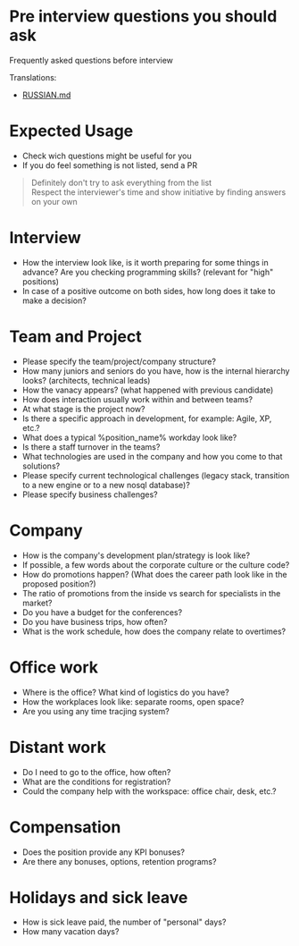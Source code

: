 # Pre interview questions you should ask
Frequently asked questions before interview

Translations:
- [RUSSIAN.md](translations/RUSSIAN.md)

# Expected Usage
- Check wich questions might be useful for you
- If you do feel something is not listed, send a PR


> Definitely don't try to ask everything from the list</br>
> Respect the interviewer's time and show initiative by finding answers on your own

# Interview
- How the interview look like, is it worth preparing for some things in advance? Are you checking programming skills? (relevant for "high" positions)
- In case of a positive outcome on both sides, how long does it take to make a decision?

# Team and Project
- Please specify the team/project/company structure?
- How many juniors and seniors do you have, how is the internal hierarchy looks? (architects, technical leads)
- How the vanacy appears? (what happened with previous candidate)
- How does interaction usually work within and between teams?
- At what stage is the project now?
- Is there a specific approach in development, for example: Agile, XP, etc.?
- What does a typical %position_name% workday look like?
- Is there a staff turnover in the teams?
- What technologies are used in the company and how you come to that solutions?
- Please specify current technological challenges (legacy stack, transition to a new engine or to a new nosql database)?
- Please specify business challenges?

# Company
- How is the company's development plan/strategy is look like?
- If possible, a few words about the corporate culture or the culture code?
- How do promotions happen? (What does the career path look like in the proposed position?)
- The ratio of promotions from the inside vs search for specialists in the market?
- Do you have a budget for the conferences?
- Do you have business trips, how often?
- What is the work schedule, how does the company relate to overtimes?

# Office work
- Where is the office? What kind of logistics do you have?
- How the workplaces look like: separate rooms, open space?
- Are you using any time tracjing system?

# Distant work
- Do I need to go to the office, how often?
- What are the conditions for registration?
- Could the company help with the workspace: office chair, desk, etc.?

# Compensation
- Does the position provide any KPI bonuses?
- Are there any bonuses, options, retention programs?

# Holidays and sick leave
- How is sick leave paid, the number of "personal" days?
- How many vacation days?
